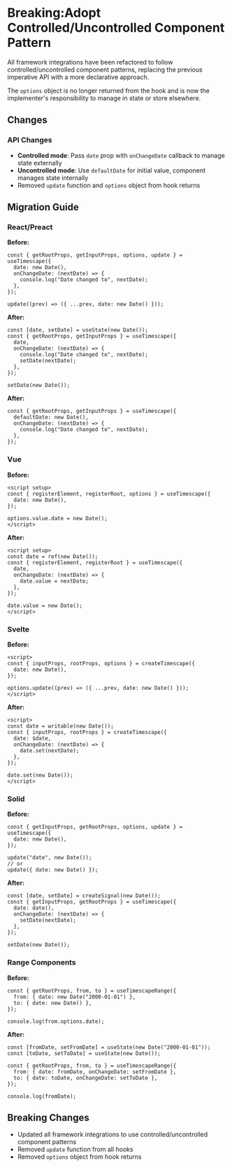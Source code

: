 # Breaking:Adopt Controlled/Uncontrolled Component Pattern

All framework integrations have been refactored to follow controlled/uncontrolled component patterns,
replacing the previous imperative API with a more declarative approach.

The `options` object is no longer returned from the hook and is now the implementer's responsibility to manage in state or store elsewhere.

## Changes

### API Changes

- **Controlled mode**: Pass `date` prop with `onChangeDate` callback to manage state externally
- **Uncontrolled mode**: Use `defaultDate` for initial value, component manages state internally
- Removed `update` function and `options` object from hook returns

## Migration Guide

### React/Preact

**Before:**

```tsx
const { getRootProps, getInputProps, options, update } = useTimescape({
  date: new Date(),
  onChangeDate: (nextDate) => {
    console.log("Date changed to", nextDate);
  },
});

update((prev) => ({ ...prev, date: new Date() }));
```

**After:**

```tsx
const [date, setDate] = useState(new Date());
const { getRootProps, getInputProps } = useTimescape({
  date,
  onChangeDate: (nextDate) => {
    console.log("Date changed to", nextDate);
    setDate(nextDate);
  },
});

setDate(new Date());
```

**After:**

```tsx
const { getRootProps, getInputProps } = useTimescape({
  defaultDate: new Date(),
  onChangeDate: (nextDate) => {
    console.log("Date changed to", nextDate);
  },
});
```

### Vue

**Before:**

```vue
<script setup>
const { registerElement, registerRoot, options } = useTimescape({
  date: new Date(),
});

options.value.date = new Date();
</script>
```

**After:**

```vue
<script setup>
const date = ref(new Date());
const { registerElement, registerRoot } = useTimescape({
  date,
  onChangeDate: (nextDate) => {
    date.value = nextDate;
  },
});

date.value = new Date();
</script>
```

### Svelte

**Before:**

```svelte
<script>
const { inputProps, rootProps, options } = createTimescape({
  date: new Date(),
});

options.update((prev) => ({ ...prev, date: new Date() }));
</script>
```

**After:**

```svelte
<script>
const date = writable(new Date());
const { inputProps, rootProps } = createTimescape({
  date: $date,
  onChangeDate: (nextDate) => {
    date.set(nextDate);
  },
});

date.set(new Date());
</script>
```

### Solid

**Before:**

```tsx
const { getInputProps, getRootProps, options, update } = useTimescape({
  date: new Date(),
});

update("date", new Date());
// or
update({ date: new Date() });
```

**After:**

```tsx
const [date, setDate] = createSignal(new Date());
const { getInputProps, getRootProps } = useTimescape({
  date: date(),
  onChangeDate: (nextDate) => {
    setDate(nextDate);
  },
});

setDate(new Date());
```

### Range Components

**Before:**

```tsx
const { getRootProps, from, to } = useTimescapeRange({
  from: { date: new Date("2000-01-01") },
  to: { date: new Date() },
});

console.log(from.options.date);
```

**After:**

```tsx
const [fromDate, setFromDate] = useState(new Date("2000-01-01"));
const [toDate, setToDate] = useState(new Date());

const { getRootProps, from, to } = useTimescapeRange({
  from: { date: fromDate, onChangeDate: setFromDate },
  to: { date: toDate, onChangeDate: setToDate },
});

console.log(fromDate);
```

## Breaking Changes

- Updated all framework integrations to use controlled/uncontrolled component patterns
- Removed `update` function from all hooks
- Removed `options` object from hook returns
